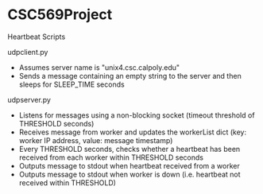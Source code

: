 # CSC569Project

Heartbeat Scripts

udpclient.py
- Assumes server name is "unix4.csc.calpoly.edu"
- Sends a message containing an empty string to the server and then sleeps for SLEEP_TIME seconds

udpserver.py
- Listens for messages using a non-blocking socket (timeout threshold of THRESHOLD seconds)
- Receives message from worker and updates the workerList dict (key: worker IP address, value: message timestamp)
- Every THRESHOLD seconds, checks whether a heartbeat has been received from each worker within THRESHOLD seconds
- Outputs message to stdout when heartbeat received from a worker
- Outputs message to stdout when worker is down (i.e. heartbeat not received within THRESHOLD)
